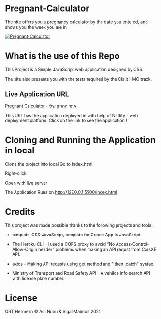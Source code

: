 # Pregnant-Calculator
The site offers you a pregnancy calculator by the date you entered, and shows you the week you are in

<a href="https://ibb.co/0p5pZdf"><img src="https://i.ibb.co/TDyDRFH/Pregnant-Calculator.png" alt="Pregnant-Calculator" border="0" /></a>

# What is the use of this Repo
This Project is a Simple JavaScript web application designed by CSS.

The site also presents you with the tests required by the Clalit HMO track.

## Live Application URL
[Pregnant Calculator - אתר ההריון שלי](https://pregnant-calculator.netlify.app)

This URL has the application deployed in with help of Netlify - web deployment platform.
Click on the link to see the application !

# Cloning and Running the Application in local
Clone the project into local
Go to Index.html

Right-click

Open with live server

The Application Runs on http://127.0.0.1:5500/index.html

# Credits
This project was made possible thanks to the following projects and tools.

* template-CSS-JavaScript, template for Create App in JavaScript.

* The Heroku CLI - I used a CORS proxy to avoid “No Access-Control-Allow-Origin header” problems when making an API requst from CarsXE API.

* axios - Making API requsts using get method and ".then .catch" syntax.

* Ministry of Transport and Road Safety API - A vehilce info search API with license plate number.

# License
ORT Hermelin © Adi Nunu & Sigal Maimon 2021
